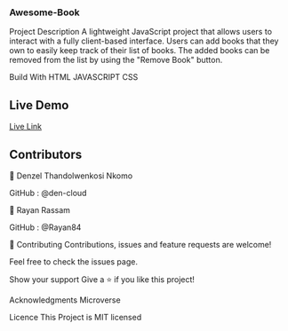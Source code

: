 ### Awesome-Book

Project Description
A lightweight JavaScript project that allows users to interact with a fully client-based interface. Users can add books that they own to easily keep track of their list of books. The added books can be removed from the list by using the "Remove Book" button.

Build With
HTML
JAVASCRIPT
CSS

## Live Demo
[Live Link](https://rayan84.github.io/awesome-books/)


## Contributors
👤 Denzel Thandolwenkosi Nkomo

GitHub : @den-cloud

👤 Rayan Rassam

GitHub : @Rayan84

🤝 Contributing
Contributions, issues and feature requests are welcome!

Feel free to check the issues page.

Show your support
Give a ⭐️ if you like this project!

Acknowledgments
Microverse

Licence
This Project is MIT licensed